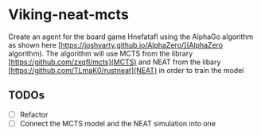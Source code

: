 # Viking-neat-mcts 

Create an agent for the board game Hnefatafl using the AlphaGo algorithm as shown here  [https://joshvarty.github.io/AlphaZero/](AlphaZero algorithm). The algorithm will use MCTS from the library [https://github.com/zxqfl/mcts](MCTS) and NEAT from the libary 
[https://github.com/TLmaK0/rustneat](NEAT) in order to train the  model

## TODOs
- [ ] Refactor
- [ ] Connect the MCTS model and the NEAT simulation into one
